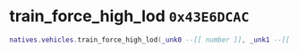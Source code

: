 # train_force_high_lod `0x43E6DCAC`

```lua
natives.vehicles.train_force_high_lod(_unk0 --[[ number ]], _unk1 --[[ number ]])
```